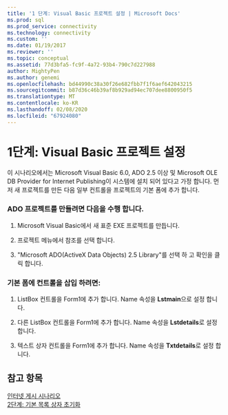 ```yaml
---
title: '1 단계: Visual Basic 프로젝트 설정 | Microsoft Docs'
ms.prod: sql
ms.prod_service: connectivity
ms.technology: connectivity
ms.custom: ''
ms.date: 01/19/2017
ms.reviewer: ''
ms.topic: conceptual
ms.assetid: 77d3bfa5-fc9f-4a72-93b4-790c7d227988
author: MightyPen
ms.author: genemi
ms.openlocfilehash: bd44990c38a30f26e682fbb7f1f6aef642043215
ms.sourcegitcommit: b87d36c46b39af8b929ad94ec707dee8800950f5
ms.translationtype: MT
ms.contentlocale: ko-KR
ms.lasthandoff: 02/08/2020
ms.locfileid: "67924080"
---
```

# <a name="step-1-set-up-the-visual-basic-project"></a>1단계: Visual Basic 프로젝트 설정
이 시나리오에서는 Microsoft Visual Basic 6.0, ADO 2.5 이상 및 Microsoft OLE DB Provider for Internet Publishing이 시스템에 설치 되어 있다고 가정 합니다. 먼저 새 프로젝트를 만든 다음 일부 컨트롤을 프로젝트의 기본 폼에 추가 합니다.  
  
### <a name="to-create-an-ado-project"></a>ADO 프로젝트를 만들려면 다음을 수행 합니다.  
  
1.  Microsoft Visual Basic에서 새 표준 EXE 프로젝트를 만듭니다.  
  
2.  프로젝트 메뉴에서 참조를 선택 합니다.  
  
3.  "Microsoft ADO(ActiveX Data Objects) 2.5 Library"를 선택 하 고 확인을 클릭 합니다.  
  
### <a name="to-insert-controls-on-the-main-form"></a>기본 폼에 컨트롤을 삽입 하려면:  
  
1.  ListBox 컨트롤을 Form1에 추가 합니다. Name 속성을 **Lstmain**으로 설정 합니다.  
  
2.  다른 ListBox 컨트롤을 Form1에 추가 합니다. Name 속성을 **Lstdetails**로 설정 합니다.  
  
3.  텍스트 상자 컨트롤을 Form1에 추가 합니다. Name 속성을 **Txtdetails**로 설정 합니다.  
  
## <a name="see-also"></a>참고 항목  
 [인터넷 게시 시나리오](../../../ado/guide/data/internet-publishing-scenario.md)   
 [2단계: 기본 목록 상자 초기화](../../../ado/guide/data/step-2-initialize-the-main-list-box.md)
